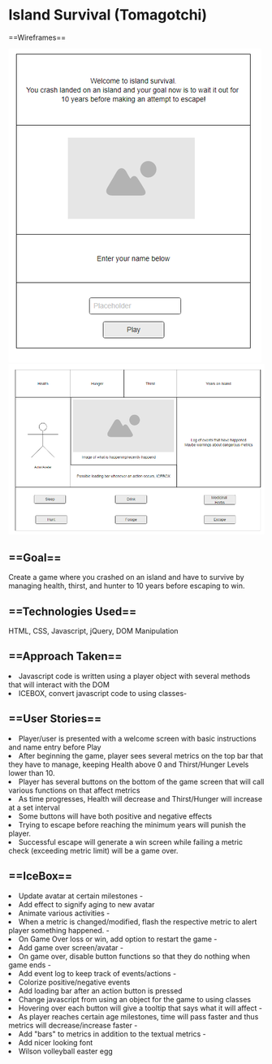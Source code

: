 # Island Survival (Tomagotchi)
==Wireframes==

<img src="imgs/wireframeWelcome.png" alt="Welcome Wireframe">
<img src="imgs/wireframeMain.png" alt="Gameplay Wireframe">

<h2>==Goal==</h2>
Create a game where you crashed on an island and have to survive by managing health, thirst, and hunter to 10 years before escaping to win.

<h2>==Technologies Used==</h2>
HTML, CSS, Javascript, jQuery, DOM Manipulation

<h2>==Approach Taken==</h2>
<li>Javascript code is written using a player object with several methods that will interact with the DOM</li>
<li>ICEBOX, convert javascript code to using classes-</li>

<h2>==User Stories==</h2>
<li>Player/user is presented with a welcome screen with basic instructions and name entry before Play </li>
<li>After beginning the game, player sees several metrics on the top bar that they have to manage, keeping Health above 0 and Thirst/Hunger Levels lower than 10. </li>
<li>Player has several buttons on the bottom of the game screen that will call various functions on that affect metrics </li>
<li>As time progresses, Health will decrease and Thirst/Hunger will increase at a set interval</li> 
<li>Some buttons will have both positive and negative effects </li>
<li>Trying to escape before reaching the minimum years will punish the player. </li>
<li>Successful escape will generate a win screen while failing a metric check (exceeding metric limit) will be a game over. </li>

<h2>==IceBox==</h2>
<li>Update avatar at certain milestones -</li>
     <li>Add effect to signify aging to new avatar</li>
<li>Animate various activities -</li>
<li>When a metric is changed/modified, flash the respective metric to alert player something happened. -</li>
<li>On Game Over loss or win, add option to restart the game -</li>
<li>Add game over screen/avatar -</li>
<li>On game over, disable button functions so that they do nothing when game ends -</li>
<li>Add event log to keep track of events/actions -</li>
        <li>Colorize positive/negative events</li>
<li>Add loading bar after an action button is pressed</li>
<li>Change javascript from using an object for the game to using classes</li>
<li>Hovering over each button will give a tooltip that says what it will affect -</li>
<li>As player reaches certain age milestones, time will pass faster and thus metrics will decrease/increase faster - </li>
<li>Add "bars" to metrics in addition to the textual metrics -</li>
<li>Add nicer looking font</li>
<li>Wilson volleyball easter egg</li>